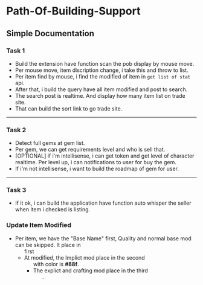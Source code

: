 # Path-Of-Building-Support

## Simple Documentation

### Task 1

- Build the extension have function scan the pob display by mouse move.
- Per mouse move, item discription change, i take this and throw to list.
- Per item find by mouse, i find the modified of item in `get list of stat` api.
- After that, i build the query have all item modified and post to search.
- The search post is realtime. And display how many item list on trade site.
- That can build the sort link to go trade site.
----------------------------------------------------------------

### Task 2

- Detect full gems at gem list. 
- Per gem, we can get requirements level and who is sell that.
- [OPTIONAL] if i'm intellisense, i can get token and get level of character realtime. Per level up, i can notifications to user for buy the gem.
- If i'm not intellisense, i want to build the roadmap of gem for user.

----------------------------------------------------------------

### Task 3

- If it ok, i can build the application have function auto whisper the seller when item i checked is listing.


### Update Item Modified

- Per item, we have the "Base Name" first, Quality and normal base mod can be skipped. It place in <ul> first
- At modified, the Implict mod place in the second <ul> with color is **#88f**.
- The explict and crafting mod place in the third <ul>.
